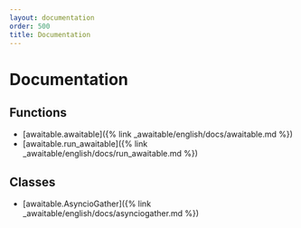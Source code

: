 ```yaml
---
layout: documentation
order: 500
title: Documentation
---
```

# Documentation

## Functions

* [awaitable.awaitable]({% link _awaitable/english/docs/awaitable.md %})
* [awaitable.run_awaitable]({% link _awaitable/english/docs/run_awaitable.md %})

## Classes

* [awaitable.AsyncioGather]({% link _awaitable/english/docs/asynciogather.md %})
